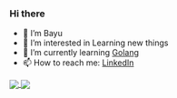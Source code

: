 ### Hi there

- 👋 I’m Bayu 
- 👀 I’m interested in Learning new things
- 🌱 I’m currently learning [Golang](https://golang.org/)
- 📫 How to reach me: [LinkedIn](https://www.linkedin.com/in/bayuerich/)

<a href="#">
  <img align="center" src="https://github-readme-stats.vercel.app/api?username=bayue48&show_icons=true" />
</a>
<a href="#">
  <img align="center" src="https://github-readme-stats.vercel.app/api/top-langs/?username=bayue48&layout=compact" />
</a>
<!-- <a href="https://github.com/anuraghazra/convoychat">
  <img align="center" src="https://github-readme-stats.vercel.app/api/wakatime?username=willianrod&layout=compact" />
</a> -->

